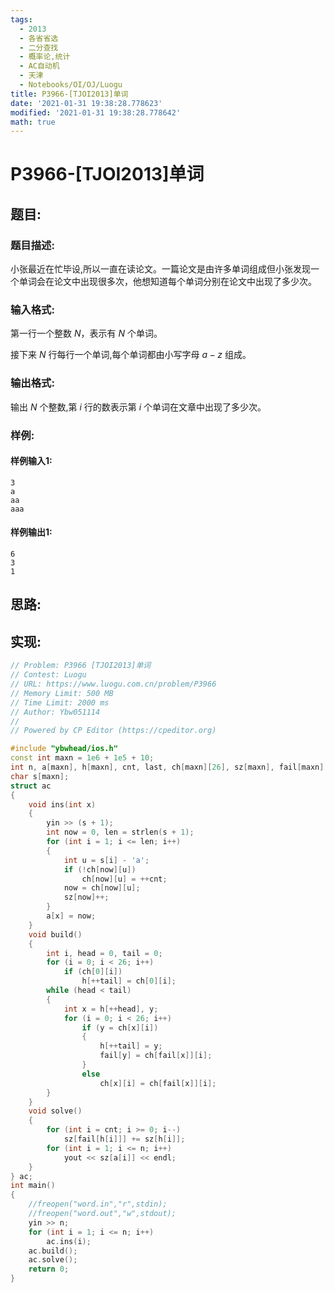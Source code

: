 ```yaml
---
tags: 
  - 2013
  - 各省省选
  - 二分查找
  - 概率论,统计
  - AC自动机
  - 天津
  - Notebooks/OI/OJ/Luogu
title: P3966-[TJOI2013]单词
date: '2021-01-31 19:38:28.778623'
modified: '2021-01-31 19:38:28.778642'
math: true
---
```

# P3966-[TJOI2013]单词
## 题目:
### 题目描述:
小张最近在忙毕设,所以一直在读论文。一篇论文是由许多单词组成但小张发现一个单词会在论文中出现很多次，他想知道每个单词分别在论文中出现了多少次。
### 输入格式:
第一行一个整数 $N$，表示有 $N$ 个单词。

接下来 $N$ 行每行一个单词,每个单词都由小写字母 $a-z$ 组成。
### 输出格式:
输出 $N$ 个整数,第 $i$ 行的数表示第 $i$ 个单词在文章中出现了多少次。
### 样例:
#### 样例输入1:
```
3
a
aa
aaa
```
#### 样例输出1:
```
6
3
1

```
## 思路:

## 实现:
```cpp
// Problem: P3966 [TJOI2013]单词
// Contest: Luogu
// URL: https://www.luogu.com.cn/problem/P3966
// Memory Limit: 500 MB
// Time Limit: 2000 ms
// Author: Ybw051114
//
// Powered by CP Editor (https://cpeditor.org)

#include "ybwhead/ios.h"
const int maxn = 1e6 + 1e5 + 10;
int n, a[maxn], h[maxn], cnt, last, ch[maxn][26], sz[maxn], fail[maxn];
char s[maxn];
struct ac
{
    void ins(int x)
    {
        yin >> (s + 1);
        int now = 0, len = strlen(s + 1);
        for (int i = 1; i <= len; i++)
        {
            int u = s[i] - 'a';
            if (!ch[now][u])
                ch[now][u] = ++cnt;
            now = ch[now][u];
            sz[now]++;
        }
        a[x] = now;
    }
    void build()
    {
        int i, head = 0, tail = 0;
        for (i = 0; i < 26; i++)
            if (ch[0][i])
                h[++tail] = ch[0][i];
        while (head < tail)
        {
            int x = h[++head], y;
            for (i = 0; i < 26; i++)
                if (y = ch[x][i])
                {
                    h[++tail] = y;
                    fail[y] = ch[fail[x]][i];
                }
                else
                    ch[x][i] = ch[fail[x]][i];
        }
    }
    void solve()
    {
        for (int i = cnt; i >= 0; i--)
            sz[fail[h[i]]] += sz[h[i]];
        for (int i = 1; i <= n; i++)
            yout << sz[a[i]] << endl;
    }
} ac;
int main()
{
    //freopen("word.in","r",stdin);
    //freopen("word.out","w",stdout);
    yin >> n;
    for (int i = 1; i <= n; i++)
        ac.ins(i);
    ac.build();
    ac.solve();
    return 0;
}

```
